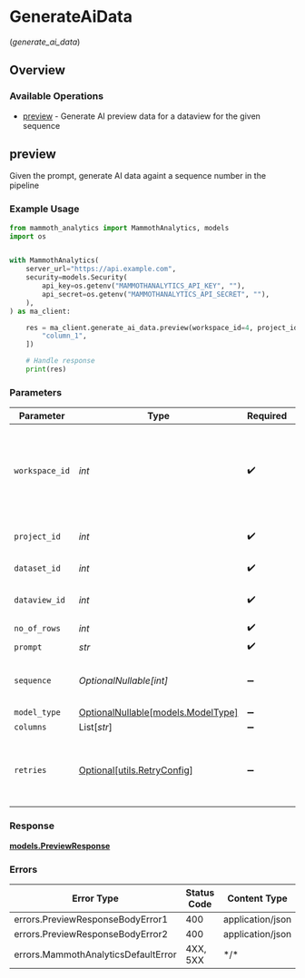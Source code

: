# GenerateAiData
(*generate_ai_data*)

## Overview

### Available Operations

* [preview](#preview) - Generate AI preview data for a dataview for the given sequence

## preview

Given the prompt, generate AI data againt a sequence number in the pipeline

### Example Usage

<!-- UsageSnippet language="python" operationID="Preview" method="post" path="/workspaces/{workspace_id}/projects/{project_id}/datasets/{dataset_id}/dataviews/{dataview_id}/data/generate" -->
```python
from mammoth_analytics import MammothAnalytics, models
import os


with MammothAnalytics(
    server_url="https://api.example.com",
    security=models.Security(
        api_key=os.getenv("MAMMOTHANALYTICS_API_KEY", ""),
        api_secret=os.getenv("MAMMOTHANALYTICS_API_SECRET", ""),
    ),
) as ma_client:

    res = ma_client.generate_ai_data.preview(workspace_id=4, project_id=4, dataset_id=121, dataview_id=4, no_of_rows=10, prompt="Describe the nature of the data of each cell in the given columns", sequence=2, columns=[
        "column_1",
    ])

    # Handle response
    print(res)

```

### Parameters

| Parameter                                                                                      | Type                                                                                           | Required                                                                                       | Description                                                                                    | Example                                                                                        |
| ---------------------------------------------------------------------------------------------- | ---------------------------------------------------------------------------------------------- | ---------------------------------------------------------------------------------------------- | ---------------------------------------------------------------------------------------------- | ---------------------------------------------------------------------------------------------- |
| `workspace_id`                                                                                 | *int*                                                                                          | :heavy_check_mark:                                                                             | Workspace refers to a collection of projects. Workspace ID is unique identifier for workspace. | 4                                                                                              |
| `project_id`                                                                                   | *int*                                                                                          | :heavy_check_mark:                                                                             | Project ID of the workspace                                                                    | 4                                                                                              |
| `dataset_id`                                                                                   | *int*                                                                                          | :heavy_check_mark:                                                                             | Id of the dataset                                                                              | 121                                                                                            |
| `dataview_id`                                                                                  | *int*                                                                                          | :heavy_check_mark:                                                                             | Dataview ID of the dataset                                                                     | 4                                                                                              |
| `no_of_rows`                                                                                   | *int*                                                                                          | :heavy_check_mark:                                                                             | N/A                                                                                            |                                                                                                |
| `prompt`                                                                                       | *str*                                                                                          | :heavy_check_mark:                                                                             | N/A                                                                                            |                                                                                                |
| `sequence`                                                                                     | *OptionalNullable[int]*                                                                        | :heavy_minus_sign:                                                                             | Sequence number of the dataview task                                                           | 2                                                                                              |
| `model_type`                                                                                   | [OptionalNullable[models.ModelType]](../../models/modeltype.md)                                | :heavy_minus_sign:                                                                             | N/A                                                                                            |                                                                                                |
| `columns`                                                                                      | List[*str*]                                                                                    | :heavy_minus_sign:                                                                             | N/A                                                                                            |                                                                                                |
| `retries`                                                                                      | [Optional[utils.RetryConfig]](../../models/utils/retryconfig.md)                               | :heavy_minus_sign:                                                                             | Configuration to override the default retry behavior of the client.                            |                                                                                                |

### Response

**[models.PreviewResponse](../../models/previewresponse.md)**

### Errors

| Error Type                          | Status Code                         | Content Type                        |
| ----------------------------------- | ----------------------------------- | ----------------------------------- |
| errors.PreviewResponseBodyError1    | 400                                 | application/json                    |
| errors.PreviewResponseBodyError2    | 400                                 | application/json                    |
| errors.MammothAnalyticsDefaultError | 4XX, 5XX                            | \*/\*                               |